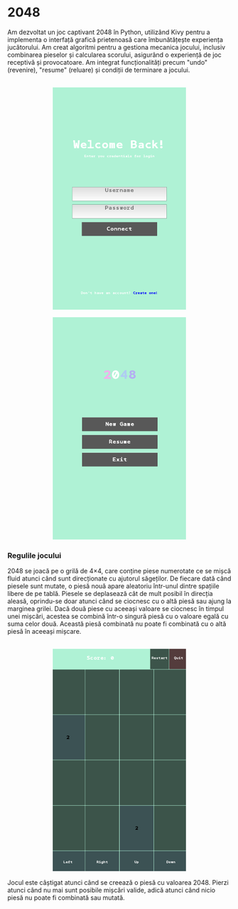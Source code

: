 <h1>
    2048
</h1>
Am dezvoltat un joc captivant 2048 în Python, utilizând Kivy pentru a implementa o interfață grafică prietenoasă care îmbunătățește experiența jucătorului. Am creat algoritmi pentru a gestiona mecanica jocului, inclusiv combinarea pieselor și calcularea scorului, asigurând o experiență de joc receptivă și provocatoare. Am integrat funcționalități precum "undo" (revenire), "resume" (reluare) și condiții de terminare a jocului.
<br> </br>
<p align="center">
    <img width="300" height="500" src="https://github.com/andreeaa-10/2048-python/blob/main/pictures/img.png">
</p>

<p align="center">
    <img width="300" height="500" src="https://github.com/andreeaa-10/2048-python/blob/main/pictures/img_1.png">
</p>

<h3>
    Regulile jocului
</h3>
2048 se joacă pe o grilă de 4×4, care conține piese numerotate ce se mișcă fluid atunci când sunt direcționate cu ajutorul săgeților. De fiecare dată când piesele sunt mutate, o piesă nouă apare aleatoriu într-unul dintre spațiile libere de pe tablă. Piesele se deplasează cât de mult posibil în direcția aleasă, oprindu-se doar atunci când se ciocnesc cu o altă piesă sau ajung la marginea grilei. Dacă două piese cu aceeași valoare se ciocnesc în timpul unei mișcări, acestea se combină într-o singură piesă cu o valoare egală cu suma celor două. Această piesă combinată nu poate fi combinată cu o altă piesă în aceeași mișcare.
<br> </br>
<p align="center">
    <img width="300" height="500" src="https://github.com/andreeaa-10/2048-python/blob/main/pictures/img_2.png">
</p>

Jocul este câștigat atunci când se creează o piesă cu valoarea 2048. Pierzi atunci când nu mai sunt posibile mișcări valide, adică atunci când nicio piesă nu poate fi combinată sau mutată.
